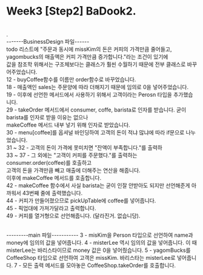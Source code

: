 # Week3 [Step2] BaDook2.     
          
<br>.     
-------BusinessDesign 파일------       
todo 리스트에 "주문과 동시에 missKim의 돈은 커피의 가격만큼 줄어들고, yagombucks의 매출액은 커피 가격만큼 증가합니다."라는 조건이 있기에       
값을 참조학 위해서는 구조체보다는 클래스가 훨씬 수월하기 때문에 전부 클래스로 바꾸어주었습니다.      
12 - buyCoffee함수를 이름만 order함수로 바꾸었습니다.       
18 - 매출액인 sales는 주문양에 따라 더해지기 때문에 임의로 0을 넣어주었습니다.       
19 - 이후에 선언한 메서드에서 사용하기 위해서 고객이라는 Perosn 타입을 추가했습니다.      
29 - takeOrder 메서드에서 consumer, coffe, barista로 인자를 받습니다. 굳이 barista를 인자로 받을 이유는 없으나    
    makeCoffee 메서드 내부 넣기 위해 인자로 받았습니다.      
30 - menu[coffee]를 옵셔널 바인딩하여 고객의 돈이 적냐 많냐에 따라 if문으로 나누었습니다.     
31 ~ 32 - 고객의 돈이 가격에 못미치면 "잔액이 부족합니다."를 출력하      
33 ~ 37 - 그 외에는 "고객이 커피를 주문했다."를 출력하는 consumer.order(coffee)를 호출하고      
         고객의 돈을 가격만큼 빼고 매출에 더해주는 연산을 해줍니다.            
         이후에 makeCoffee 메서드를 호출합니다.        
42 - makeCoffee 함수에서 사실 barista는 굳이 인잘 안받아도 되지만 선언해준게 아까워서 43번째 줄에 출력했습니다.       
44 - 커피가 만들어졌으므로 pickUpTable에 coffee를 넣어줍니다.      
45 - 픽업대에 가져가달라고 출력합니다.       
49 - 커피를 열거형으로 선언해줍니다. (달라진거. 없습니당).       
       
<br>          
---------main 파일-----------      
3 - misKim을 Person 타입으로 선언하여 name과 money에 임의의 값을 넣어줍니다.      
4 - misterLee 역시 임의의 값을 넣어줍니다. 이 때 misterLee는 바리스타이므로 money 값은 0을 넣어줬습니다.      
5 - yagomBucks를 CoffeeShop 타입으로 선언하여 고객은 missKim. 바리스타는 misterLee로 넣어줍니다.      
7 - 모든 출력 메서드를 모아놓은 CoffeeShop.takeOrder를 호출합니다.      
